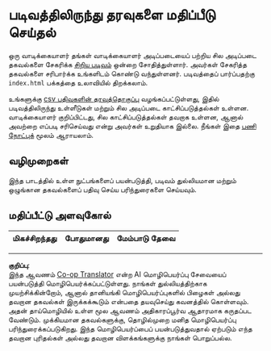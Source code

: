<!--
CO_OP_TRANSLATOR_METADATA:
{
  "original_hash": "f9d5a7275e046223fa6474477674b810",
  "translation_date": "2025-10-11T15:22:15+00:00",
  "source_file": "2-Working-With-Data/08-data-preparation/assignment.md",
  "language_code": "ta"
}
-->
# படிவத்திலிருந்து தரவுகளை மதிப்பீடு செய்தல்

ஒரு வாடிக்கையாளர் தங்கள் வாடிக்கையாளர் அடிப்படையைப் பற்றிய சில அடிப்படை தகவல்களை சேகரிக்க [சிறிய படிவம்](../../../../2-Working-With-Data/08-data-preparation/index.html) ஒன்றை சோதித்துள்ளார். அவர்கள் சேகரித்த தகவல்களை சரிபார்க்க உங்களிடம் கொண்டு வந்துள்ளனர். படிவத்தைப் பார்ப்பதற்கு `index.html` பக்கத்தை உலாவியில் திறக்கலாம்.

உங்களுக்கு [csv பதிவுகளின் தரவுத்தொகுப்பு](../../../../data/form.csv) வழங்கப்பட்டுள்ளது, இதில் படிவத்திலிருந்து உள்ளீடுகள் மற்றும் சில அடிப்படை காட்சிப்படுத்தல்கள் உள்ளன. வாடிக்கையாளர் குறிப்பிட்டது, சில காட்சிப்படுத்தல்கள் தவறாக உள்ளன, ஆனால் அவற்றை எப்படி சரிசெய்வது என்று அவர்கள் உறுதியாக இல்லை. நீங்கள் இதை [பணி நோட்புக்](assignment.ipynb) மூலம் ஆராயலாம்.

## வழிமுறைகள்

இந்த பாடத்தில் உள்ள நுட்பங்களைப் பயன்படுத்தி, படிவம் துல்லியமான மற்றும் ஒழுங்கான தகவல்களைப் பதிவு செய்ய பரிந்துரைகளை செய்யவும்.

## மதிப்பீட்டு அளவுகோல்

மிகச்சிறந்தது | போதுமானது | மேம்பாடு தேவை
--- | --- | -- |

---

**குறிப்பு**:  
இந்த ஆவணம் [Co-op Translator](https://github.com/Azure/co-op-translator) என்ற AI மொழிபெயர்ப்பு சேவையைப் பயன்படுத்தி மொழிபெயர்க்கப்பட்டுள்ளது. நாங்கள் துல்லியத்திற்காக முயற்சிக்கின்றோம், ஆனால் தானியங்கி மொழிபெயர்ப்புகளில் பிழைகள் அல்லது தவறான தகவல்கள் இருக்கக்கூடும் என்பதை தயவுசெய்து கவனத்தில் கொள்ளவும். அதன் தாய்மொழியில் உள்ள மூல ஆவணம் அதிகாரப்பூர்வ ஆதாரமாக கருதப்பட வேண்டும். முக்கியமான தகவல்களுக்கு, தொழில்முறை மனித மொழிபெயர்ப்பு பரிந்துரைக்கப்படுகிறது. இந்த மொழிபெயர்ப்பைப் பயன்படுத்துவதால் ஏற்படும் எந்த தவறான புரிதல்கள் அல்லது தவறான விளக்கங்களுக்கு நாங்கள் பொறுப்பல்ல.